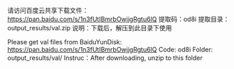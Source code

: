 请访问百度云共享下载文件：https://pan.baidu.com/s/1n3fUtIBmrbOwjjgRgtu6lQ
提取码：od8i
提取目录：output_results/val.zip
说明：下载后，解压到此目录下使用

Please get val files from BaiduYunDisk: https://pan.baidu.com/s/1n3fUtIBmrbOwjjgRgtu6lQ
Code: od8i
Folder: output_results/val/
Instruc：After downloading, unzip to this folder